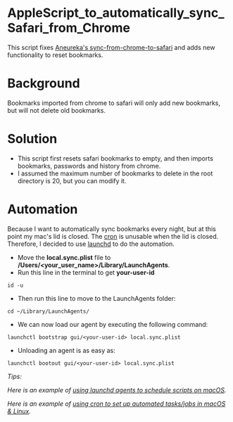 # AppleScript_to_automatically_sync_Safari_from_Chrome
This script fixes [Aneureka's sync-from-chrome-to-safari](https://gist.github.com/Aneureka/41e4ee6ecb797bc97d20a44927d3dcbe) and adds new functionality to reset bookmarks.

# Background
Bookmarks imported from chrome to safari will only add new bookmarks, but will not delete old bookmarks.

# Solution
- This script first resets safari bookmarks to empty, and then imports bookmarks, passwords and history from chrome.
- I assumed the maximum number of bookmarks to delete in the root directory is 20, but you can modify it.

# Automation
Because I want to automatically sync bookmarks every night, but at this point my mac's lid is closed. The [cron](https://en.wikipedia.org/wiki/Cron) is unusable when the lid is closed. Therefore, I decided to use [launchd](https://medium.com/swlh/how-to-use-launchd-to-run-services-in-macos-b972ed1e352) to do the automation.

- Move the **local.sync.plist** file to **/Users/<your_user_name>/Library/LaunchAgents**.
- Run this line in the terminal to get **your-user-id**
```
id -u
```
- Then run this line to move to the LaunchAgents folder:
```
cd ~/Library/LaunchAgents/
```
- We can now load our agent by executing the following command:
```
launchctl bootstrap gui/<your-user-id> local.sync.plist
```
- Unloading an agent is as easy as:
```
launchctl bootout gui/<your-user-id> local.sync.plist
```

*Tips:*

*Here is an example of [using launchd agents to schedule scripts on macOS](https://davidhamann.de/2018/03/13/setting-up-a-launchagent-macos-cron/).*

*Here is an example of [using cron to set up automated tasks/jobs in macOS & Linux](https://towardsdatascience.com/a-step-by-step-guide-to-scheduling-tasks-for-your-data-science-project-d7df4531fc41#:~:text=towardsdatascience.com-,cron%20for%20Linux/macOS,-In%20macOS%2C%20you).*
